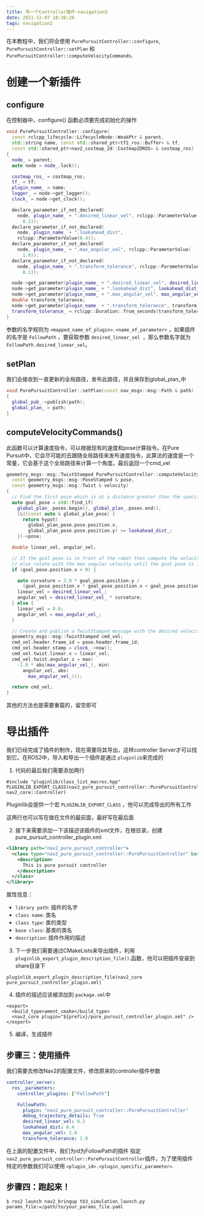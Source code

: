 ```yaml
---
title: 写一个Controller插件-navigation2
date: 2021-12-07 18:38:29
tags: navigation2
---
```


在本教程中，我们将会使用 `PurePursuitController::configure`, `PurePursuitController::setPlan` 和 `PurePursuitController::computeVelocityCommands`.

# 创建一个新插件

## configure

在控制器中，configure() 函数必须要完成初始化的操作

```c++
void PurePursuitController::configure(
  const rclcpp_lifecycle::LifecycleNode::WeakPtr & parent,
  std::string name, const std::shared_ptr<tf2_ros::Buffer> & tf,
  const std::shared_ptr<nav2_costmap_2d::Costmap2DROS> & costmap_ros)
{
  node_ = parent;
  auto node = node_.lock();

  costmap_ros_ = costmap_ros;
  tf_ = tf;
  plugin_name_ = name;
  logger_ = node->get_logger();
  clock_ = node->get_clock();

  declare_parameter_if_not_declared(
    node, plugin_name_ + ".desired_linear_vel", rclcpp::ParameterValue(
      0.2));
  declare_parameter_if_not_declared(
    node, plugin_name_ + ".lookahead_dist",
    rclcpp::ParameterValue(0.4));
  declare_parameter_if_not_declared(
    node, plugin_name_ + ".max_angular_vel", rclcpp::ParameterValue(
      1.0));
  declare_parameter_if_not_declared(
    node, plugin_name_ + ".transform_tolerance", rclcpp::ParameterValue(
      0.1));

  node->get_parameter(plugin_name_ + ".desired_linear_vel", desired_linear_vel_);
  node->get_parameter(plugin_name_ + ".lookahead_dist", lookahead_dist_);
  node->get_parameter(plugin_name_ + ".max_angular_vel", max_angular_vel_);
  double transform_tolerance;
  node->get_parameter(plugin_name_ + ".transform_tolerance", transform_tolerance);
  transform_tolerance_ = rclcpp::Duration::from_seconds(transform_tolerance);
}
```

参数的名字规则为 `<mapped_name_of_plugin>.<name_of_parameter>` ，如果插件的名字是 `FollowPath` ，要获取参数 `desired_linear_vel `，那么参数名字就为`FollowPath.desired_linear_vel`。



## setPlan

我们会接收到一直更新的全局路径，发布此路径，并且保存到global_plan_中

```c++
void PurePursuitController::setPlan(const nav_msgs::msg::Path & path)
{
  global_pub_->publish(path);
  global_plan_ = path;
}
```

## computeVelocityCommands()

此函数可以计算速度指令，可以根据现有的速度和pose计算指令。在Pure Pursuit中，它会尽可能的去跟随全局路径来发布速度指令，此算法的速度是一个常量，它会基于这个全局路径来计算一个角度。最后返回一个cmd_vel

```c++
geometry_msgs::msg::TwistStamped PurePursuitController::computeVelocityCommands(
  const geometry_msgs::msg::PoseStamped & pose,
  const geometry_msgs::msg::Twist & velocity)
{
  // Find the first pose which is at a distance greater than the specified lookahed distance
  auto goal_pose = std::find_if(
    global_plan_.poses.begin(), global_plan_.poses.end(),
    [&](const auto & global_plan_pose) {
      return hypot(
        global_plan_pose.pose.position.x,
        global_plan_pose.pose.position.y) >= lookahead_dist_;
    })->pose;

  double linear_vel, angular_vel;

  // If the goal pose is in front of the robot then compute the velocity using the pure pursuit algorithm
  // else rotate with the max angular velocity until the goal pose is in front of the robot
  if (goal_pose.position.x > 0) {

    auto curvature = 2.0 * goal_pose.position.y /
      (goal_pose.position.x * goal_pose.position.x + goal_pose.position.y * goal_pose.position.y);
    linear_vel = desired_linear_vel_;
    angular_vel = desired_linear_vel_ * curvature;
  } else {
    linear_vel = 0.0;
    angular_vel = max_angular_vel_;
  }

  // Create and publish a TwistStamped message with the desired velocity
  geometry_msgs::msg::TwistStamped cmd_vel;
  cmd_vel.header.frame_id = pose.header.frame_id;
  cmd_vel.header.stamp = clock_->now();
  cmd_vel.twist.linear.x = linear_vel;
  cmd_vel.twist.angular.z = max(
    -1.0 * abs(max_angular_vel_), min(
      angular_vel, abs(
        max_angular_vel_)));

  return cmd_vel;
}
```

其他的方法也是需要重载的，留空即可

# 导出插件

我们已经完成了插件的制作，现在需要将其导出，这样controller Server才可以找到它。在ROS2中，导入和导出一个插件是通过 `pluginlib`来完成的

1. 代码的最后我们需要添加两行

```
#include "pluginlib/class_list_macros.hpp"
PLUGINLIB_EXPORT_CLASS(nav2_pure_pursuit_controller::PurePursuitController, nav2_core::Controller)
```

Pluginlib会提供一个宏 `PLUGINLIB_EXPORT_CLASS` ，他可以完成导出的所有工作

这两行也可以写在做在文件的最前面，最好写在最后面

2. 接下来需要添加一下该描述该插件的xml文件，在根目录，创建pure_pursuit_controller_plugin.xml

```xml
<library path="nav2_pure_pursuit_controller">
  <class type="nav2_pure_pursuit_controller::PurePursuitController" base_class_type="nav2_core::Controller">
    <description>
      This is pure pursuit controller
    </description>
  </class>
</library>
```

属性信息：

- `library path`:  插件的名字
- `class name`: 类名
- `class type`: 类的类型
- `base class`: 基类的类名
- `description`: 插件作用的描述

3.  下一步我们需要通过CMakeLists来导出插件，利用`pluginlib_export_plugin_description_file()`.函数，他可以把插件安装到share目录下

```
pluginlib_export_plugin_description_file(nav2_core pure_pursuit_controller_plugin.xml)
```

4. 插件的描述应该被添加到 `package.xml`中

```xml-dtd
<export>
  <build_type>ament_cmake</build_type>
  <nav2_core plugin="${prefix}/pure_pursuit_controller_plugin.xml" />
</export>
```

5. 编译，生成插件



## 步骤三：使用插件

我们需要去修改Nav2的配置文件，修改原来的controller插件参数

```yaml
controller_server:
  ros__parameters:
    controller_plugins: ["FollowPath"]

    FollowPath:
      plugin: "nav2_pure_pursuit_controller::PurePursuitController"
      debug_trajectory_details: True
      desired_linear_vel: 0.2
      lookahead_dist: 0.4
      max_angular_vel: 1.0
      transform_tolerance: 1.0
```

在上面的配置文件中，我们为id为FollowPath的插件 指定`nav2_pure_pursuit_controller::PurePursuitController`插件，为了使用插件特定的参数我们可以使用 `<plugin_id>.<plugin_specific_parameter>`.

## 步骤四：跑起来！

```
$ ros2 launch nav2_bringup tb3_simulation_launch.py params_file:=/path/to/your_params_file.yaml
```

